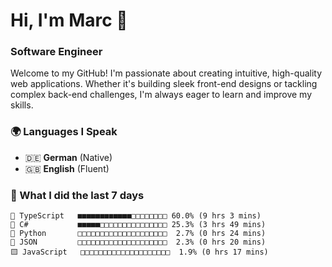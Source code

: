 # Hi, I'm Marc 👋 
### Software Engineer

Welcome to my GitHub! I'm passionate about creating intuitive, high-quality web applications. Whether it's building sleek front-end designs or tackling complex back-end challenges, I'm always eager to learn and improve my skills.  

### 🌍 Languages I Speak  
- 🇩🇪 **German** (Native)  
- 🇬🇧 **English** (Fluent)

### 🤯 What I did the last 7 days

```
🔷 TypeScript   ■■■■■■■■■■■■□□□□□□□□ 60.0% (9 hrs 3 mins)
🔷 C#           ■■■■■□□□□□□□□□□□□□□□ 25.3% (3 hrs 49 mins)
🐍 Python       □□□□□□□□□□□□□□□□□□□□  2.7% (0 hrs 24 mins)
📄 JSON         □□□□□□□□□□□□□□□□□□□□  2.3% (0 hrs 20 mins)
🟨 JavaScript   □□□□□□□□□□□□□□□□□□□□  1.9% (0 hrs 17 mins)
```